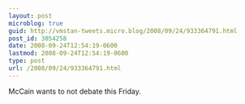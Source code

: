 ```yaml
---
layout: post
microblog: true
guid: http://vmstan-tweets.micro.blog/2008/09/24/933364791.html
post_id: 3054258
date: 2008-09-24T12:54:19-0600
lastmod: 2008-09-24T12:54:19-0600
type: post
url: /2008/09/24/933364791.html
---
```

McCain wants to not debate this Friday.
